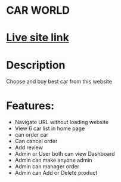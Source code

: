 # CAR WORLD

# [Live site link](https://ph12-24d48.web.app/)

# Description

Choose and buy best car from this website

# Features:

- Navigate URL without loading website
- View 6 car list in home page
- can order car
- Can cancel order
- Add review
- Admin or User both can view Dashboard
- Admin can make anyone admin
- Admin can manager order
- Admin can Add or Delete product

